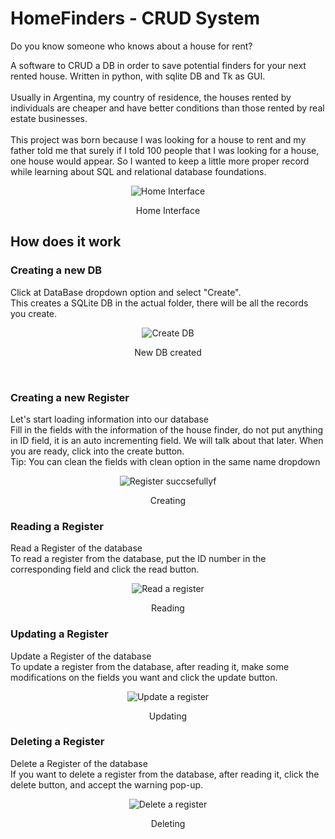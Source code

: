 # HomeFinders - CRUD System
Do you know someone who knows about a house for rent?

A software to CRUD a DB in order to save potential finders for your next rented house.
Written in python, with sqlite DB and Tk as GUI.
<br><br>
Usually in Argentina, my country of residence, the houses rented by individuals are cheaper and have better conditions than those rented by real estate businesses.
<br><br>
This project was born because I was looking for a house to rent and my father told me that surely if I told 100 people that I was looking for a house, one house would appear. So I wanted to keep a little more proper record while learning about SQL and relational database foundations.

<div align="center">
  <img src="https://i.ibb.co/gvrqRxT/home.png" alt="Home Interface"/>
  <p>Home Interface</p>
</div>

## How does it work

### Creating a new DB
Click at DataBase dropdown option and select "Create". <br> 
This creates a SQLite DB in the actual folder, there will be all the records you create.

<div align="center">
  <img src="https://i.ibb.co/zXBKNhR/db.png" alt="Create DB"/>
  <p>New DB created</p>
</div>
<br>

### Creating a new Register
Let's start loading information into our database <br> 
Fill in the fields with the information of the house finder, do not put anything in ID field, it is an auto incrementing field. We will talk about that later. When you are ready, click into the create button.<br>
Tip: You can clean the fields with clean option in the same name dropdown

<div align="center">
  <img src="https://i.ibb.co/xY0Tmpp/register.png" alt="Register succsefully"/>f
  <p>Creating</p>
</div>

### Reading a Register
Read a Register of the database <br> 
To read a register from the database, put the ID number in the corresponding field and click the read button. <br>

<div align="center">
  <img src="https://i.ibb.co/mJ8KwSv/read.png" alt="Read a register"/>
  <p>Reading</p>
</div>

### Updating a Register
Update a Register of the database <br> 
To update a register from the database, after reading it, make some modifications on the fields you want and click the update button. <br>

<div align="center">
  <img src="https://i.ibb.co/Ns3Hjmj/update.png" alt="Update a register"/>
  <p>Updating</p>
</div>

### Deleting a Register
Delete a Register of the database <br> 
If you want to delete a register from the database, after reading it, click the delete button, and accept the warning pop-up. <br>

<div align="center">
  <img src="https://i.ibb.co/3zCy5Cd/delete.png" alt="Delete a register"/>
  <p>Deleting</p>
</div>
